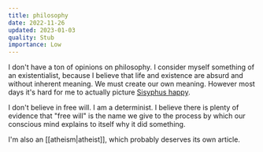 ```yaml
---
title: philosophy
date: 2022-11-26
updated: 2023-01-03
quality: Stub
importance: Low
---
```


I don't have a ton of opinions on philosophy. I consider myself something of an existentialist, because I believe that life and existence are absurd and without inherent meaning. We must create our own meaning. However most days it's hard for me to actually picture [Sisyphus happy](https://en.wikipedia.org/wiki/The_Myth_of_Sisyphus).

I don't believe in free will. I am a determinist. I believe there is plenty of evidence that "free will" is the name we give to the process by which our conscious mind explains to itself why it did something.

I'm also an [[atheism|atheist]], which probably deserves its own article.
